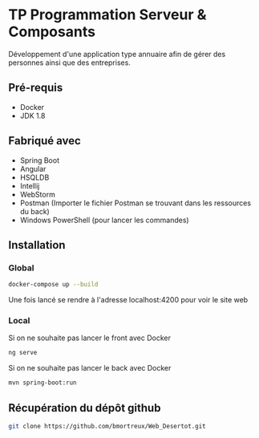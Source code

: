 # TP Programmation Serveur & Composants
Développement d'une application type annuaire afin de gérer des personnes ainsi que des entreprises.
## Pré-requis
- Docker
- JDK 1.8
## Fabriqué avec
- Spring Boot
- Angular
- HSQLDB
- Intellij
- WebStorm
- Postman (Importer le fichier Postman se trouvant dans les ressources du back)
- Windows PowerShell (pour lancer les commandes)
## Installation
### Global
```bash
docker-compose up --build
```
Une fois lancé se rendre à l'adresse localhost:4200 pour voir le site web
### Local
Si on ne souhaite pas lancer le front avec Docker
```bash
ng serve
```
Si on ne souhaite pas lancer le back avec Docker
```bash
mvn spring-boot:run
```
## Récupération du dépôt github
```bash
git clone https://github.com/bmortreux/Web_Desertot.git
```
